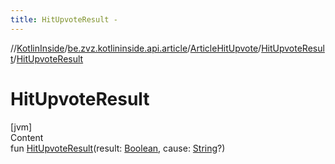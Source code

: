 ```yaml
---
title: HitUpvoteResult -
---
```

//[KotlinInside](../../../index.md)/[be.zvz.kotlininside.api.article](../../index.md)/[ArticleHitUpvote](../index.md)/[HitUpvoteResult](index.md)/[HitUpvoteResult](-hit-upvote-result.md)



# HitUpvoteResult  
[jvm]  
Content  
fun [HitUpvoteResult](-hit-upvote-result.md)(result: [Boolean](https://kotlinlang.org/api/latest/jvm/stdlib/kotlin/-boolean/index.html), cause: [String](https://kotlinlang.org/api/latest/jvm/stdlib/kotlin/-string/index.html)?)  



